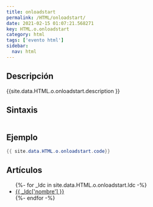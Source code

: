 ```yaml
---
title: onloadstart
permalink: /HTML/onloadstart/
date: 2021-02-15 01:07:21.568271
key: HTML.o.onloadstart
category: html
tags: ['evento html']
sidebar: 
  nav: html
---
```


## Descripción
{{site.data.HTML.o.onloadstart.description }}

## Sintaxis
~~~html
~~~

## Ejemplo
~~~java
{{ site.data.HTML.o.onloadstart.code}}
~~~

## Artículos
<ul>
{%- for _ldc in site.data.HTML.o.onloadstart.ldc -%}
   <li>
       <a href="{{_ldc['url'] }}">{{ _ldc['nombre'] }}</a>
   </li>
{%- endfor -%}
</ul>
